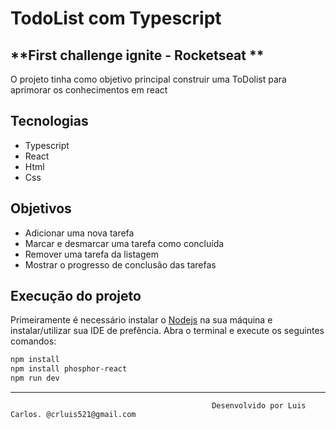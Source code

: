 # **TodoList com Typescript**
## **First challenge ignite - Rocketseat **

O projeto tinha como objetivo principal construir uma ToDolist para aprimorar os conhecimentos em react

## **Tecnologias**
- Typescript
- React
- Html
- Css

## **Objetivos**
- Adicionar uma nova tarefa
- Marcar e desmarcar uma tarefa como concluída
- Remover uma tarefa da listagem
- Mostrar o progresso de conclusão das tarefas

## **Execução do projeto**

Primeiramente é necessário instalar o [Nodejs](https://nodejs.org/en/) na sua máquina e instalar/utilizar sua IDE de prefência.
Abra o terminal e execute os seguintes comandos:
```sh
npm install
npm install phosphor-react
npm run dev
```


___
                                                 Desenvolvido por Luis Carlos. @crluis521@gmail.com







